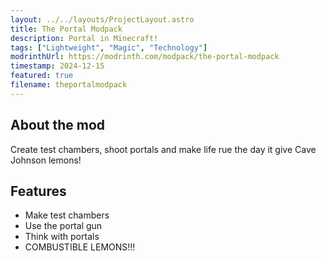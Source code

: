 ```yaml
---
layout: ../../layouts/ProjectLayout.astro
title: The Portal Modpack
description: Portal in Minecraft!
tags: ["Lightweight", "Magic", "Technology"]
modrinthUrl: https://modrinth.com/modpack/the-portal-modpack
timestamp: 2024-12-15
featured: true
filename: theportalmodpack
---
```


## About the mod

Create test chambers, shoot portals and make life rue the day it give Cave Johnson lemons!

## Features

- Make test chambers
- Use the portal gun
- Think with portals
- COMBUSTIBLE LEMONS!!!